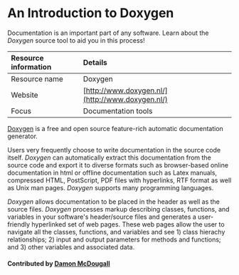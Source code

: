 # An Introduction to Doxygen

Documentation is an important part of any software. Learn about the *Doxygen* source tool to aid you in this process!

Resource information | Details 
:--- | :--- 
Resource name | Doxygen
Website  | [http://www.doxygen.nl/](http://www.doxygen.nl/) 
Focus | Documentation tools

[Doxygen](http://www.doxygen.nl/) is a free and open
source feature-rich automatic documentation generator. 

Users very frequently choose to write documentation in the source code itself. *Doxygen* can automatically extract this documentation from the source code and export it to diverse formats such as browser-based online documentation in html or offline documentation such as Latex manuals, compressed HTML, PostScript, PDF files with hyperlinks, RTF format as well as Unix man pages. *Doxygen* supports many programming languages.

*Doxygen* allows documentation to be placed in the header as well as the source files. *Doxygen* processes markup describing classes, functions, and variables in your software's header/source files and generates a user-friendly hyperlinked set of web pages.  These web pages allow the user to navigate all the classes, functions, and variables and see 1) class hierachy relationships; 2) input and output parameters for methods and functions; and 3) other variables and associated data.


#### Contributed by [Damon McDougall](https://github.com/dmcdougall)

<!---
Publish: yes
Categories: development
Topics: documentation
Tags: tool
Level: 2
Prerequisites: defaults
Aggregate: subresource
--->
